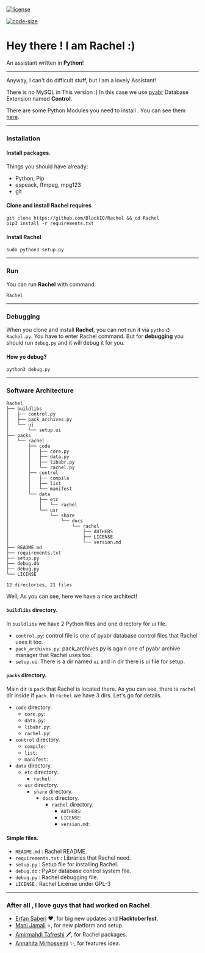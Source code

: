 [![license](https://img.shields.io/github/license/BlackIQ/Ashley?style=flat-square)](https://github.com/BlackIQ)

[![code-size](https://img.shields.io/github/languages/code-size/BlackIQ/Ashley?style=flat-square)](https://github.com/BlackIQ)

# Hey there ! I am Rachel :)

An assistant written in **Python**!

---

Anyway, I can't do difficult stuff, but I am a lovely Assistant!

There is no MySQL in This version :)
In this case we use [pyabr](https://github.com/manijamali2003/pyabr) Database Extension named **Control**.

There are some Python Modules you need to install . You can see
them [here](https://github.com/BlackIQ/Rachel/blob/master/requirements.txt).

---

### Installation

#### Install packages.

Things you should have already:

- Python, Pip
- espeack, ffmpeg, mpg123
- git

#### Clone and install Rachel requires

```
git clone https://github.com/BlackIQ/Rachel && cd Rachel
pip3 install -r requirements.txt
```

#### Install Rachel

```
sudo python3 setup.py
```

---

### Run

You can run **Rachel** with command.

```
Rachel
```

---

### Debugging

When you clone and install **Rachel**, you can not run it via `python3 Rachel.py`. You have to enter Rachel command. But
for **debugging** you should run `debug.py` and it will debug it for you.

#### How yo debug?

```
python3 debug.py
```

---

### Software Architecture

```
Rachel
├── buildlibs
│   ├── control.py
│   ├── pack_archives.py
│   └── ui
│       └── setup.ui
├── packs
│   └── rachel
│       ├── code
│       │   ├── core.py
│       │   ├── data.py
│       │   ├── libabr.py
│       │   └── rachel.py
│       ├── control
│       │   ├── compile
│       │   ├── list
│       │   └── manifest
│       └── data
│           ├── etc
│           │   └── rachel
│           └── usr
│               └── share
│                   └── docs
│                       └── rachel
│                           ├── AUTHERS
│                           ├── LICENSE
│                           └── version.md
├── README.md
├── requirements.txt
├── setup.py
├── debug.db
├── debug.py
└── LICENSE

12 directories, 21 files
```

Well, As you can see, here we have a nice architect!

#### `buildlibs` directory.

In `buildlibs` we have 2 Python files and one directory for ui file.

- `control.py`: control file is one of pyabr database control files that Rachel uses it too.
- `pack_archives.py`: pack_archives.py is again one of pyabr archive manager that Rachel uses too.
- `setup.ui`: There is a dir named `ui` and in dir there is ui file for setup.

#### `packs` directory.

Main dir is `pack` that Rachel is located there. As you can see, there is `rachel` dir inside if `pack`.
In `rachel` we have 3 dirs. Let's go for details.

- `code` directory.
  - `core.py`: 
  - `data.py`: 
  - `libabr.py`: 
  - `rachel.py`:
- `control` directory.
  - `compile`: 
  - `list`: 
  - `manifest`: 
- `data` directory.
  - `etc` directory.
    - `rachel`:
  - `usr` directory.
    - `share` directory.
      - `docs` directory.
        - `rachel` directory.
          - `AUTHERS`:
          - `LICENSE`:
          - `version.md`:

#### Simple files.

- `README.md` : Rachel README.
- `requirements.txt` : Libraries that Rachel need.
- `setup.py` : Setup file for installing Rachel.
- `debug.db` : PyAbr database control system file.
- `debug.py` : Rachel debugging file.
- `LICENSE` : Rachel License under GPL-3

---

### After all , I love guys that had worked on Rachel

- [Erfan Saberi](https://github.com/erfansaberi) :heart:, for big new updates and **Hacktoberfest**.
- [Mani Jamali](https://github.com/manijamali2003) :star:, for new platform and setup.
- [Amirmahdi Tafreshi](https://github.com/mr-tafreshi) :pen:, for Rachel packages.
- [Annahita Mirhosseini](https://github.com/Annahita2004) :sparkles:, for features idea.